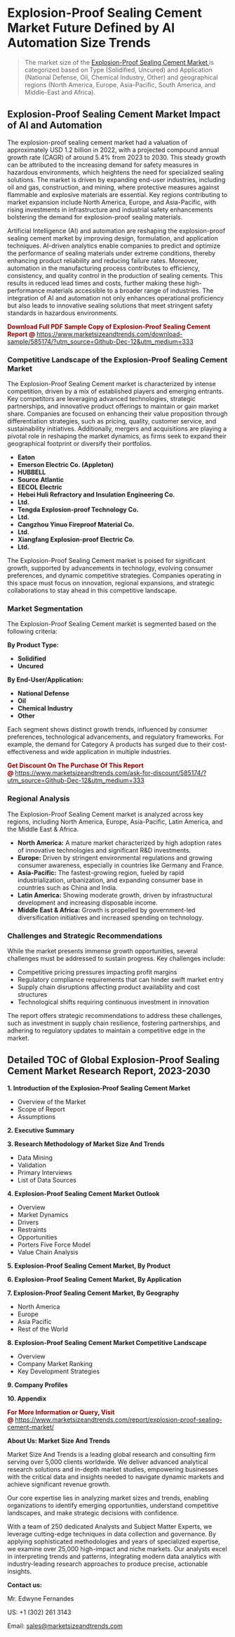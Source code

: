 <H1> Explosion-Proof Sealing Cement Market Future Defined by AI Automation Size Trends</H1><blockquote><p>The market size of the <a href="https://www.marketsizeandtrends.com/download-sample/585174/?utm_source=Github-Dec-12&amp;utm_medium=333" target="_blank">Explosion-Proof Sealing Cement Market </a>is categorized based on Type (Solidified, Uncured) and Application (National Defense, Oil, Chemical Industry, Other) and geographical regions (North America, Europe, Asia-Pacific, South America, and Middle-East and Africa).</p></blockquote><p><h2>Explosion-Proof Sealing Cement Market Impact of AI and Automation</h2><p>The explosion-proof sealing cement market had a valuation of approximately USD 1.2 billion in 2022, with a projected compound annual growth rate (CAGR) of around 5.4% from 2023 to 2030. This steady growth can be attributed to the increasing demand for safety measures in hazardous environments, which heightens the need for specialized sealing solutions. The market is driven by expanding end-user industries, including oil and gas, construction, and mining, where protective measures against flammable and explosive materials are essential. Key regions contributing to market expansion include North America, Europe, and Asia-Pacific, with rising investments in infrastructure and industrial safety enhancements bolstering the demand for explosion-proof sealing materials.</p><p>Artificial Intelligence (AI) and automation are reshaping the explosion-proof sealing cement market by improving design, formulation, and application techniques. AI-driven analytics enable companies to predict and optimize the performance of sealing materials under extreme conditions, thereby enhancing product reliability and reducing failure rates. Moreover, automation in the manufacturing process contributes to efficiency, consistency, and quality control in the production of sealing cements. This results in reduced lead times and costs, further making these high-performance materials accessible to a broader range of industries. The integration of AI and automation not only enhances operational proficiency but also leads to innovative sealing solutions that meet stringent safety standards in hazardous environments.</p></p><p><strong><span style="color: #800000;">Download Full PDF Sample Copy of Explosion-Proof Sealing Cement Report @</span>&nbsp;</strong><a href="https://www.marketsizeandtrends.com/download-sample/585174/?utm_source=Github-Dec-12&amp;utm_medium=333">https://www.marketsizeandtrends.com/download-sample/585174/?utm_source=Github-Dec-12&amp;utm_medium=333</a></p><h3>Competitive Landscape of the Explosion-Proof Sealing Cement Market</h3><p>The Explosion-Proof Sealing Cement market is characterized by intense competition, driven by a mix of established players and emerging entrants. Key competitors are leveraging advanced technologies, strategic partnerships, and innovative product offerings to maintain or gain market share. Companies are focused on enhancing their value proposition through differentiation strategies, such as pricing, quality, customer service, and sustainability initiatives. Additionally, mergers and acquisitions are playing a pivotal role in reshaping the market dynamics, as firms seek to expand their geographical footprint or diversify their portfolios.</p><p><strong><p><ul><li>Eaton </li><li> Emerson Electric Co. (Appleton) </li><li> HUBBELL </li><li> Source Atlantic </li><li> EECOL Electric </li><li> Hebei Huli Refractory and Insulation Engineering Co. </li><li> Ltd. </li><li> Tengda Explosion-proof Technology Co. </li><li> Ltd. </li><li> Cangzhou Yinuo Fireproof Material Co. </li><li> Ltd. </li><li> Xiangfang Explosion-proof Electric Co. </li><li> Ltd.</p></li></ul></p></strong></p><p>The Explosion-Proof Sealing Cement market is poised for significant growth, supported by advancements in technology, evolving consumer preferences, and dynamic competitive strategies. Companies operating in this space must focus on innovation, regional expansions, and strategic collaborations to stay ahead in this competitive landscape.</p><h3>Market Segmentation</h3><p>The Explosion-Proof Sealing Cement market is segmented based on the following criteria:</p><p><strong>By Product Type:</strong></p><p><strong><p><ul><li>Solidified </li><li> Uncured</p></li></ul></p></strong></p><p><strong>By End-User/Application:</strong></p><p><strong><p><ul><li>National Defense </li><li> Oil </li><li> Chemical Industry </li><li> Other</p></li></ul></p></strong></p><p>Each segment shows distinct growth trends, influenced by consumer preferences, technological advancements, and regulatory frameworks. For example, the demand for Category A products has surged due to their cost-effectiveness and wide application in multiple industries.</p><p><strong><span style="color: #800000;">Get Discount On The Purchase Of This Report @&nbsp;</span></strong><a href="https://www.marketsizeandtrends.com/ask-for-discount/585174/?utm_source=Github-Dec-12&amp;utm_medium=333">https://www.marketsizeandtrends.com/ask-for-discount/585174/?utm_source=Github-Dec-12&amp;utm_medium=333</a></p><h3>Regional Analysis</h3><p>The Explosion-Proof Sealing Cement market is analyzed across key regions, including North America, Europe, Asia-Pacific, Latin America, and the Middle East &amp; Africa.</p><ul><li><strong>North America:</strong> A mature market characterized by high adoption rates of innovative technologies and significant R&amp;D investments.</li><li><strong>Europe:</strong> Driven by stringent environmental regulations and growing consumer awareness, especially in countries like Germany and France.</li><li><strong>Asia-Pacific:</strong> The fastest-growing region, fueled by rapid industrialization, urbanization, and expanding consumer base in countries such as China and India.</li><li><strong>Latin America:</strong> Showing moderate growth, driven by infrastructural development and increasing disposable income.</li><li><strong>Middle East &amp; Africa:</strong> Growth is propelled by government-led diversification initiatives and increased spending on technology.</li></ul><h3>Challenges and Strategic Recommendations</h3><p>While the market presents immense growth opportunities, several challenges must be addressed to sustain progress. Key challenges include:</p><ul><li>Competitive pricing pressures impacting profit margins</li><li>Regulatory compliance requirements that can hinder swift market entry</li><li>Supply chain disruptions affecting product availability and cost structures</li><li>Technological shifts requiring continuous investment in innovation</li></ul><p>The report offers strategic recommendations to address these challenges, such as investment in supply chain resilience, fostering partnerships, and adhering to regulatory updates to maintain a competitive edge in the market.</p><h2>Detailed TOC of Global Explosion-Proof Sealing Cement Market Research Report, 2023-2030</h2><p><strong>1. Introduction of the Explosion-Proof Sealing Cement Market</strong></p><ul><li>Overview of the Market</li><li>Scope of Report</li><li>Assumptions&nbsp;</li></ul><p><strong>2. Executive Summary</strong></p><p><strong>3. Research Methodology of <strong>Market Size And Trends</strong></strong></p><ul><li>Data Mining</li><li>Validation</li><li>Primary Interviews</li><li>List of Data Sources&nbsp;</li></ul><p><strong>4. Explosion-Proof Sealing Cement Market Outlook</strong></p><ul><li>Overview</li><li>Market Dynamics</li><li>Drivers</li><li>Restraints</li><li>Opportunities</li><li>Porters Five Force Model</li><li>Value Chain Analysis&nbsp;</li></ul><p><strong>5. Explosion-Proof Sealing Cement Market, By Product</strong></p><p><strong>6. Explosion-Proof Sealing Cement Market, By Application</strong></p><p><strong>7. Explosion-Proof Sealing Cement Market, By Geography</strong></p><ul><li>North America</li><li>Europe</li><li>Asia Pacific</li><li>Rest of the World&nbsp;</li></ul><p><strong>8. Explosion-Proof Sealing Cement Market Competitive Landscape</strong></p><ul><li>Overview</li><li>Company Market Ranking</li><li>Key Development Strategies&nbsp;</li></ul><p><strong>9. Company Profiles</strong></p><p><strong>10. Appendix</strong></p><p><strong><span style="color: #800000;">For More Information or Query, Visit @&nbsp;</span></strong><a href="https://www.marketsizeandtrends.com/report/explosion-proof-sealing-cement-market/">https://www.marketsizeandtrends.com/report/explosion-proof-sealing-cement-market/</a></p><p></p><p><strong>About Us:&nbsp;Market Size And Trends</strong></p><p>Market Size And Trends&nbsp;is a leading global research and consulting firm serving over 5,000 clients worldwide. We deliver advanced analytical research solutions and in-depth market studies, empowering businesses with the critical data and insights needed to navigate dynamic markets and achieve significant revenue growth.</p><p>Our core expertise lies in analyzing market sizes and trends, enabling organizations to identify emerging opportunities, understand competitive landscapes, and make strategic decisions with confidence.</p><p>With a team of 250 dedicated Analysts and Subject Matter Experts, we leverage cutting-edge techniques in data collection and governance. By applying sophisticated methodologies and years of specialized expertise, we examine over 25,000 high-impact and niche markets. Our analysts excel in interpreting trends and patterns, integrating modern data analytics with industry-leading research approaches to produce precise, actionable insights.</p><p><strong>Contact us:</strong></p><p>Mr. Edwyne Fernandes</p><p>US: +1 (302) 261 3143</p><p>Email: <a href="mailto:sales@marketsizeandtrends.com">sales@marketsizeandtrends.com</a>&nbsp;</p>
